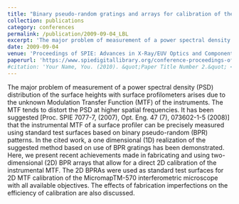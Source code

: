 ```yaml
---
title: "Binary pseudo-random gratings and arrays for calibration of the modulation transfer function of surface profilometers: recent developments"
collection: publications
category: conferences
permalink: /publication/2009-09-04_LBL
excerpt: 'The major problem of measurement of a power spectral density (PSD) distribution of the surface heights with surface profilometers arises due to the unknown Modulation Transfer Function (MTF) of the instruments. The MTF tends to distort the PSD at higher spatial frequencies. It has been suggested [Proc. SPIE 7077-7, (2007), Opt. Eng. 47 (7), 073602-1-5 (2008)] that the instrumental MTF of a surface profiler can be precisely measured using standard test surfaces based on binary pseudo-random (BPR) patterns. In the cited work, a one dimensional (1D) realization of the suggested method based on use of BPR gratings has been demonstrated. Here, we present recent achievements made in fabricating and using two-dimensional (2D) BPR arrays that allow for a direct 2D calibration of the instrumental MTF. The 2D BPRAs were used as standard test surfaces for 2D MTF calibration of the MicromapTM-570 interferometric microscope with all available objectives...'
date: 2009-09-04
venue: 'Proceedings of SPIE: Advances in X-Ray/EUV Optics and Components IV'
paperurl: 'https://www.spiedigitallibrary.org/conference-proceedings-of-spie/7448/744803/Binary-pseudo-random-gratings-and-arrays-for-calibration-of-the/10.1117/12.825389.short'
#citation: 'Your Name, You. (2010). &quot;Paper Title Number 2.&quot; <i>Journal 1</i>. 1(2).'
---
```


The major problem of measurement of a power spectral density (PSD) distribution of the surface heights with surface profilometers arises due to the unknown Modulation Transfer Function (MTF) of the instruments. The MTF tends to distort the PSD at higher spatial frequencies. It has been suggested [Proc. SPIE 7077-7, (2007), Opt. Eng. 47 (7), 073602-1-5 (2008)] that the instrumental MTF of a surface profiler can be precisely measured using standard test surfaces based on binary pseudo-random (BPR) patterns. In the cited work, a one dimensional (1D) realization of the suggested method based on use of BPR gratings has been demonstrated. Here, we present recent achievements made in fabricating and using two-dimensional (2D) BPR arrays that allow for a direct 2D calibration of the instrumental MTF. The 2D BPRAs were used as standard test surfaces for 2D MTF calibration of the MicromapTM-570 interferometric microscope with all available objectives. The effects of fabrication imperfections on the efficiency of calibration are also discussed.
